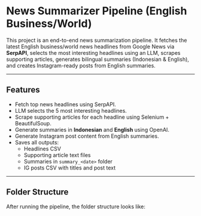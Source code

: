 # News Summarizer Pipeline (English Business/World)

This project is an end-to-end news summarization pipeline. It fetches the latest English business/world news headlines from Google News via **SerpAPI**, selects the most interesting headlines using an LLM, scrapes supporting articles, generates bilingual summaries (Indonesian & English), and creates Instagram-ready posts from English summaries.

---

## Features

- Fetch top news headlines using SerpAPI.
- LLM selects the 5 most interesting headlines.
- Scrape supporting articles for each headline using Selenium + BeautifulSoup.
- Generate summaries in **Indonesian** and **English** using OpenAI.
- Generate Instagram post content from English summaries.
- Saves all outputs:
  - Headlines CSV
  - Supporting article text files
  - Summaries in `summary_<date>` folder
  - IG posts CSV with titles and post text

---

## Folder Structure

After running the pipeline, the folder structure looks like:

